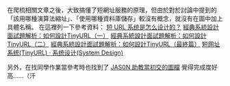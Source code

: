 在爬梳相關文章之後，大致搞懂了短網址服務的原理，但由於對於討論中提到的「該用哪種演算法縮址」、「使用哪種資料庫儲存」較沒有概念，就沒有在圖中加上具體名稱。
在這裡列一下參考資料：
[短 URL 系统是怎么设计的？](https://www.zhihu.com/question/29270034)
[經典系統設計面試題解析：如何設計TinyURL（一）](https://www.twblogs.net/a/5db35e84bd9eee310ee68793)
[經典系統設計面試題解析：如何設計TinyURL（二）](https://www.twblogs.net/a/5db35e85bd9eee310ee68794)
[經典系統設計面試題解析：如何設計TinyURL（最終篇）](https://www.twblogs.net/a/5efea2395352062f754e4712)
[短网址系统(TinyURL) · 系统设计(System Design)](https://soulmachine.gitbooks.io/system-design/content/cn/tinyurl.html)

另外，在找同學作業當參考時也找到了 [JAS0N 助教當初交的圖檔](https://github.com/Lidemy/mentor-program-4th-JAS0NHUANG/blob/master/homeworks/week14/hw1/hw1.svg) 覺得完成度好高......（汗